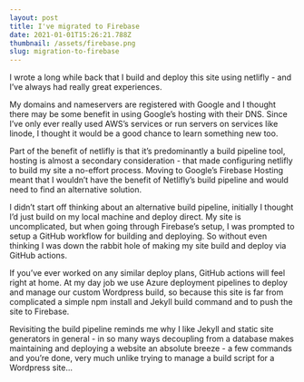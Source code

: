 ```yaml
---
layout: post
title: I've migrated to Firebase
date: 2021-01-01T15:26:21.788Z
thumbnail: /assets/firebase.png
slug: migration-to-firebase
---
```

I wrote a long while back that I build and deploy this site using netlifly - and I’ve always had really great experiences. 

My domains and nameservers  are registered with Google and I thought there may be some benefit in using Google’s hosting with their DNS. Since I’ve only ever really used AWS’s services or run servers on services like linode, I thought it would be a good chance to learn something new too. 

Part of the benefit of netlifly is that it’s predominantly a build pipeline tool, hosting is almost a secondary consideration - that made configuring netlifly to build my site a no-effort process. Moving to Google’s Firebase Hosting meant that I wouldn’t have the benefit of Netlifly’s build pipeline and would need to find an alternative solution. 

I didn’t start off thinking about an alternative build pipeline, initially I thought I’d just build on my local machine and deploy direct. My site is uncomplicated, but when going through Firebase’s setup, I was prompted to setup a GitHub workflow for building and deploying. So without even thinking I was down the rabbit hole of making my site build and deploy via GitHub actions. 

If you’ve ever worked on any similar deploy plans, GitHub actions will feel right at home. At my day job we use Azure deployment pipelines to deploy and manage our custom Wordpress build, so because this site is far from complicated a simple npm install and Jekyll build command and to push the site to Firebase. 

Revisiting the build pipeline reminds me why I like Jekyll and static site generators in general - in so many ways decoupling from a database makes maintaining and deploying a website an absolute breeze - a few commands and you’re done, very much unlike trying to manage a build script for a Wordpress site...

